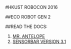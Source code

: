 #HKUST ROBOCON 2016 

##ECO ROBOT GEN 2

##READ THE DOCS:
1. [MR. ANTELOPE](https://github.com/arvind-iyer/robocon-2016/tree/budi-eco-robot/hkust-robocon-mb/eco_gen_2/antelope)
2. [SENSORBAR VERSION 3.1](https://github.com/arvind-iyer/robocon-2016/tree/budi-eco-robot/hkust-robocon-mb/eco_gen_2/sensor_bar_3.1)
